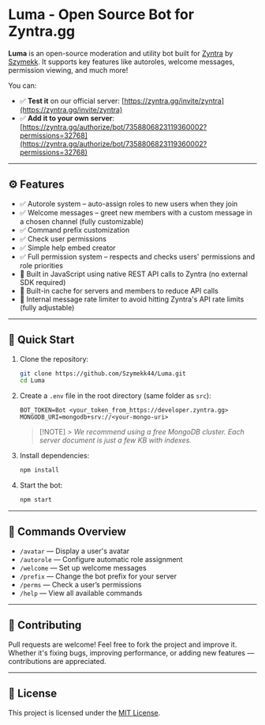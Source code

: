 # Luma - Open Source Bot for Zyntra.gg

**Luma** is an open-source moderation and utility bot built for [Zyntra](https://zyntra.gg) by [Szymekk](https://github.com/szymekk).
It supports key features like autoroles, welcome messages, permission viewing, and much more!

You can:

-   ✅ **Test it** on our official server: [https://zyntra.gg/invite/zyntra](https://zyntra.gg/invite/zyntra)
-   ✅ **Add it to your own server**:
    [https://zyntra.gg/authorize/bot/7358806823119360002?permissions=32768](https://zyntra.gg/authorize/bot/7358806823119360002?permissions=32768)

---

## ⚙️ Features

-   ✅ Autorole system – auto-assign roles to new users when they join
-   ✅ Welcome messages – greet new members with a custom message in a chosen channel (fully customizable)
-   ✅ Command prefix customization
-   ✅ Check user permissions
-   ✅ Simple help embed creator
-   ✅ Full permission system – respects and checks users' permissions and role priorities
-   🔌 Built in JavaScript using native REST API calls to Zyntra (no external SDK required)
-   🧠 Built-in cache for servers and members to reduce API calls
-   🚦 Internal message rate limiter to avoid hitting Zyntra's API rate limits (fully adjustable)

---

## 🧪 Quick Start

1. Clone the repository:

    ```bash
    git clone https://github.com/Szymekk44/Luma.git
    cd Luma
    ```

2. Create a `.env` file in the root directory (same folder as `src`):

    ```
    BOT_TOKEN=Bot <your_token_from_https://developer.zyntra.gg>
    MONGODB_URI=mongodb+srv://<your-mongo-uri>
    ```

    > [!NOTE] > _We recommend using a free MongoDB cluster. Each server document is just a few KB with indexes._

3. Install dependencies:

    ```bash
    npm install
    ```

4. Start the bot:

    ```bash
    npm start
    ```

---

## 🧵 Commands Overview

-   `/avatar` — Display a user's avatar
-   `/autorole` — Configure automatic role assignment
-   `/welcome` — Set up welcome messages
-   `/prefix` — Change the bot prefix for your server
-   `/perms` — Check a user’s permissions
-   `/help` — View all available commands

---

## 🤝 Contributing

Pull requests are welcome! Feel free to fork the project and improve it.
Whether it's fixing bugs, improving performance, or adding new features — contributions are appreciated.

---

## 📝 License

This project is licensed under the [MIT License](LICENSE).
